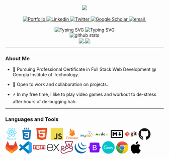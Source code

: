 <div id="header" align="center">
  <img src="https://media.giphy.com/media/IWiAPmq1HS9QZRu8PT/giphy-downsized-large.gif" width="100"/>
</div>
<br>

<div id="badges" align="center" >
  <a href="https://larigens.github.io/lari-gui/" target="_blank">
    <img src="https://img.shields.io/badge/My_Portfolio-000?logo=ko-fi&logoColor=white" alt="Portfolio" />
  </a>  
  <a href="https://https://linkedin.com/in/lari-gui/" target="_blank">
     <img src="https://img.shields.io/badge/LinkedIn-%230077B5.svg?logo=linkedin&logoColor=white" alt="Linkedin" />
  </a>
  <a href="https://twitter.com/@coffeebr_eak" target="_blank">
     <img src="https://img.shields.io/badge/Twitter-%231DA1F2.svg?logo=Twitter&logoColor=white" alt="Twitter" />
  </a>  
  <a href="https://scholar.google.com/citations?hl=en&user=lje994IAAAAJ" target="_blank">
     <img src="https://img.shields.io/badge/Scholar-100000?logo=GoogleScholar&logoColor=white" alt="Google Scholar" />
  </a>
  <a href="mailto:larigens@gmail.com">
     <img src="https://img.shields.io/badge/-Email-red?logo=gmail&logoColor=white" alt="email" />
  </a>
     <img src="https://komarev.com/ghpvc/?username=larigens&color=F069C2" alt=""/>
</div>
<br>

<div id="intro" align="center">
  <img src="https://readme-typing-svg.demolab.com?font=Kalam&weight=300&size=22&duration=3000&pause=100&color=F069C2&center=true&vCenter=false&multiline=false&repeat=false&width=500&height=50&lines=Larissa+Guilherme" alt="Typing SVG" />
  <img src="https://readme-typing-svg.demolab.com?font=Kalam&weight=300&size=19&duration=3000&pause=100&color=6D1AF7FF&center=true&vCenter=false&multiline=false&repeat=true&width=500&height=90&lines=Software+Engineer+%7C%7C+Full+Stack+Web+Development;Professional+Certificate++@+Georgia+Institute+of+Technology" alt="Typing SVG" />
</div>

<div align="center">
  <img src="https://github-stats-alpha.vercel.app/api?username=larigens" alt="github stats" />
  <br>
  <a href="https://github.com/larigens/readme-lab">
    <img align="center" src="https://github-readme-stats.vercel.app/api/pin/?username=larigens&repo=readme-lab" />
  </a>
  <a href="https://github.com/larigens">
    <img align="center" src="https://github-readme-stats.vercel.app/api/top-langs/?username=larigens&layout=compact" />
  </a>
</div>

---
                                                                                      
### About Me

- :telescope: Pursuing Professional Certificate in Full Stack Web Development @ Georgia Institute of Technology.

- :seedling: Open to work and collaboration on projects.

- :zap: In my free time, I like to play video games and workout to de-stress after hours of de-bugging hah.

---
  
### Languages and Tools
<div>
  <img src="https://github.com/devicons/devicon/blob/master/icons/react/react-original-wordmark.svg" title="React" alt="React" width="40" height="40"/>&nbsp;
  <img src="https://github.com/devicons/devicon/blob/master/icons/css3/css3-plain-wordmark.svg"  title="CSS3" alt="CSS" width="40" height="40"/>&nbsp;
  <img src="https://github.com/devicons/devicon/blob/master/icons/html5/html5-original.svg" title="HTML5" alt="HTML" width="40" height="40"/>&nbsp;
  <img src="https://github.com/devicons/devicon/blob/master/icons/javascript/javascript-original.svg" title="JavaScript" alt="JavaScript" width="40" height="40"/>&nbsp;
  <img src="https://github.com/devicons/devicon/blob/master/icons/firebase/firebase-plain-wordmark.svg" title="Firebase" alt="Firebase" width="40" height="40"/>&nbsp;
  <img src="https://github.com/devicons/devicon/blob/master/icons/mysql/mysql-original-wordmark.svg" title="MySQL"  alt="MySQL" width="40" height="40"/>&nbsp;
  <img src="https://github.com/devicons/devicon/blob/master/icons/nodejs/nodejs-original-wordmark.svg" title="NodeJS" alt="NodeJS" width="40" height="40"/>&nbsp;
  <img src="https://github.com/devicons/devicon/blob/master/icons/markdown/markdown-original.svg" title="Markdown" **alt="Markdown" width="40" height="40"/>
  <img src="https://github.com/devicons/devicon/blob/master/icons/git/git-original-wordmark.svg" title="Git" **alt="Git" width="40" height="40"/>
  <img src="https://github.com/devicons/devicon/blob/master/icons/github/github-original.svg" title="GitHub" **alt="GitHub" width="40" height="40"/>
  <img src="https://github.com/devicons/devicon/blob/master/icons/gitlab/gitlab-original.svg" title="GitLab" **alt="GitLab" width="40" height="40"/>
  <img src="https://github.com/devicons/devicon/blob/master/icons/vscode/vscode-original.svg" title="VSCode" **alt="VSCode" width="40" height="40"/>
  <img src="https://github.com/devicons/devicon/blob/master/icons/npm/npm-original-wordmark.svg" title="npm" **alt="npm" width="40" height="40"/>
  <img src="https://github.com/devicons/devicon/blob/master/icons/express/express-original.svg" title="Express" **alt="Express" width="40" height="40"/>
  <img src="https://github.com/devicons/devicon/blob/master/icons/jest/jest-plain.svg" title="Jest" **alt="Jest" width="40" height="40"/>
  <img src="https://github.com/devicons/devicon/blob/master/icons/jquery/jquery-original.svg" title="JQuery" **alt="JQuery" width="40" height="40"/>
  <img src="https://github.com/devicons/devicon/blob/master/icons/bootstrap/bootstrap-original.svg" title="Bootstrap" **alt="Bootstrap" width="40" height="40"/>
  <img src="https://github.com/devicons/devicon/blob/master/icons/canva/canva-original.svg" title="Canva" **alt="Canva" width="40" height="40"/>
  <img src="https://github.com/devicons/devicon/blob/master/icons/chrome/chrome-original.svg" title="Chrome" **alt="Chrome" width="40" height="40"/>
  <img src="https://github.com/devicons/devicon/blob/master/icons/apple/apple-original.svg" title="Apple" **alt="Apple" width="40" height="40"/>
</div>
